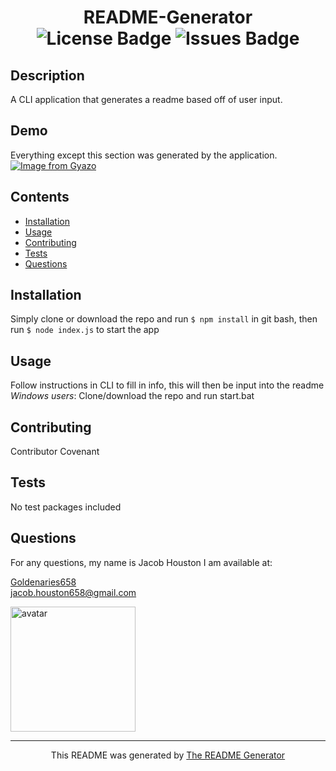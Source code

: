 <h1 align="center">README-Generator</div>

<div align="center">
  <img src="https://img.shields.io/github/license/Goldenaries658/README-Generator" alt="License Badge" />
  <img src="https://img.shields.io/github/issues/Goldenaries658/README-Generator" alt="Issues Badge"/>
</div>

## Description

A CLI application that generates a readme based off of user input.

## Demo

Everything except this section was generated by the application.  
[![Image from Gyazo](https://i.gyazo.com/117e0634e6d8f992e3211fa224c1f73d.gif)](https://gyazo.com/117e0634e6d8f992e3211fa224c1f73d)

## Contents

- [Installation](#installation)
- [Usage](#usage)
- [Contributing](#contributing)
- [Tests](#tests)
- [Questions](questions)

## Installation

Simply clone or download the repo and run `$ npm install` in git bash, then run `$ node index.js` to start the app

## Usage

Follow instructions in CLI to fill in info, this will then be input into the readme  
_Windows users_: Clone/download the repo and run start.bat

## Contributing

Contributor Covenant

## Tests

No test packages included

## Questions

For any questions, my name is Jacob Houston I am available at:

[Goldenaries658](https://github.com/Goldenaries658)  
jacob.houston658@gmail.com

<img 
  src="https://avatars2.githubusercontent.com/u/59972622?v=4" 
  alt="avatar"
  width="200"
  height="200"
/>

<hr />
<p align="center">
  This README was generated by
  <a href="https://github.com/Goldenaries658/README-Generator/"
    >The README Generator</a
  >
</p>

